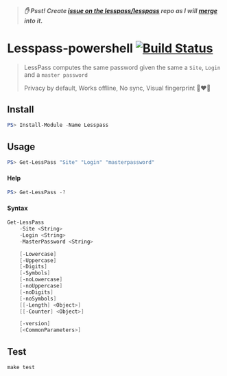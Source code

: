 > ##### ✋ Psst! Create [issue on the lesspass/lesspass](https://github.com/lesspass/lesspass/issues/new) repo as I will [merge](https://github.com/lesspass/lesspass/issues/407) into it.
 
# Lesspass-powershell [![Build Status](https://travis-ci.org/edouard-lopez/lesspass-powershell.svg?branch=master)](https://travis-ci.org/edouard-lopez/lesspass-powershell)

> LessPass computes the same password given the same a `Site`, `Login` and a `master password`
>
> Privacy by default, Works offline, No sync, Visual fingerprint :closed_lock_with_key::heart::eyes:

## Install

```powershell
PS> Install-Module -Name Lesspass
```

## Usage

```powershell
PS> Get-LessPass "Site" "Login" "masterpassword"
```

#### Help

```powershell
PS> Get-LessPass -?
```

#### Syntax

```powershell
Get-LessPass
    -Site <String>
    -Login <String>
    -MasterPassword <String>

    [-Lowercase]
    [-Uppercase]
    [-Digits]
    [-Symbols]
    [-noLowercase]
    [-noUppercase]
    [-noDigits]
    [-noSymbols]
    [[-Length] <Object>]
    [[-Counter] <Object>]

    [-version]
    [<CommonParameters>]
```

## Test

```make
make test
```
